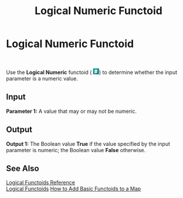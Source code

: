 ﻿---
title: Logical Numeric Functoid
TOCTitle: Logical Numeric Functoid
ms:assetid: 9ee5601b-6a86-483a-9df2-8378470521be
ms:mtpsurl: https://msdn.microsoft.com/en-us/library/Aa577628(v=BTS.80)
ms:contentKeyID: 51530022
ms.date: 08/30/2017
mtps_version: v=BTS.80
---

# Logical Numeric Functoid

 

Use the **Logical Numeric** functoid ( ![](images/Aa577628.d53b1a3c-b6cc-49a7-b62b-3be74432ea44(BTS.80).jpeg)) to determine whether the input parameter is a numeric value.

## Input

**Parameter 1:** A value that may or may not be numeric.

## Output

**Output 1:** The Boolean value **True** if the value specified by the input parameter is numeric; the Boolean value **False** otherwise.

## See Also

[Logical Functoids Reference](logical-functoids-reference.md)  
[Logical Functoids](https://msdn.microsoft.com/en-us/library/aa561580\(v=bts.80\))  
[How to Add Basic Functoids to a Map](https://msdn.microsoft.com/en-us/library/aa560635\(v=bts.80\))

